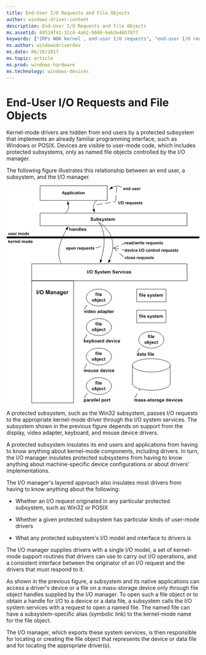 ```yaml
---
title: End-User I/O Requests and File Objects
author: windows-driver-content
description: End-User I/O Requests and File Objects
ms.assetid: 69524f41-32c4-4a62-b666-6eb2e4657877
keywords: ["IRPs WDK kernel , end-user I/O requests", "end-user I/O requests WDK kernel", "I/O requests WDK kernel", "named file objects WDK kernel", "file objects WDK kernel", "protected subsystems WDK kernel", "subsystem I/O requests WDK kernel", "user I/O requests WDK kernel"]
ms.author: windowsdriverdev
ms.date: 06/16/2017
ms.topic: article
ms.prod: windows-hardware
ms.technology: windows-devices
---
```


# End-User I/O Requests and File Objects





Kernel-mode drivers are hidden from end users by a protected subsystem that implements an already familiar programming interface, such as Windows or POSIX. Devices are visible to user-mode code, which includes protected subsystems, only as named file objects controlled by the I/O manager.

The following figure illustrates this relationship between an end user, a subsystem, and the I/O manager.

![diagram illustrating file objects representing files, volumes, and devices](images/2grsover.png)

A protected subsystem, such as the Win32 subsystem, passes I/O requests to the appropriate kernel-mode driver through the I/O system services. The subsystem shown in the previous figure depends on support from the display, video adapter, keyboard, and mouse device drivers.

A protected subsystem insulates its end users and applications from having to know anything about kernel-mode components, including drivers. In turn, the I/O manager insulates protected subsystems from having to know anything about machine-specific device configurations or about drivers' implementations.

The I/O manager's layered approach also insulates most drivers from having to know anything about the following:

-   Whether an I/O request originated in any particular protected subsystem, such as Win32 or POSIX

-   Whether a given protected subsystem has particular kinds of user-mode drivers

-   What any protected subsystem's I/O model and interface to drivers is

The I/O manager supplies drivers with a single I/O model, a set of kernel-mode support routines that drivers can use to carry out I/O operations, and a consistent interface between the originator of an I/O request and the drivers that must respond to it.

As shown in the previous figure, a subsystem and its native applications can access a driver's device or a file on a mass-storage device only through file object handles supplied by the I/O manager. To open such a file object or to obtain a handle for I/O to a device or a data file, a subsystem calls the I/O system services with a request to open a named file. The named file can have a subsystem-specific alias (symbolic link) to the kernel-mode name for the file object.

The I/O manager, which exports these system services, is then responsible for locating or creating the file object that represents the device or data file and for locating the appropriate driver(s).

 

 




